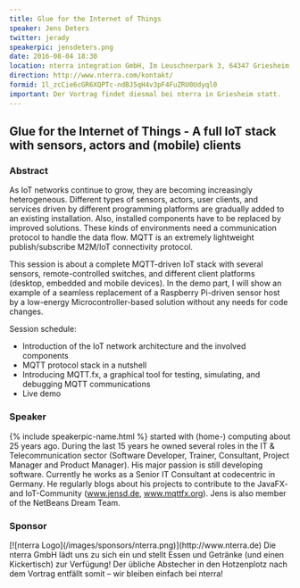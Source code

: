 ```yaml
---
title: Glue for the Internet of Things
speaker: Jens Deters
twitter: jerady
speakerpic: jensdeters.png
date: 2016-08-04 18:30
location: nterra integration GmbH, Im Leuschnerpark 3, 64347 Griesheim
direction: http://www.nterra.com/kontakt/
formid: 1l_zcCie6cGR6XQPTc-ndBJ5qH4v3pF4FuZRU0Udyql0
important: Der Vortrag findet diesmal bei nterra in Griesheim statt.
---
```


## Glue for the Internet of Things - A full IoT stack with sensors, actors and (mobile) clients

### Abstract

As IoT networks continue to grow, they are becoming increasingly heterogeneous. Different types of sensors, actors, user clients, and services driven by different programming platforms are gradually added to an existing installation. Also, installed components have to be replaced by improved solutions.
These kinds of environments need a communication protocol to handle the data flow. MQTT is an extremely lightweight publish/subscribe M2M/IoT connectivity protocol. 

This session is about a complete MQTT-driven IoT stack with several sensors, remote-controlled switches, and different client platforms (desktop, embedded and mobile devices). 
In the demo part, I will show an example of a seamless replacement of a Raspberry Pi-driven sensor host by a low-energy Microcontroller-based solution without any needs for code changes.

Session schedule:  
<ul>
<li>Introduction of the IoT network architecture and the involved components</li>
<li>MQTT protocol stack in a nutshell</li>
<li>Introducing MQTT.fx, a graphical tool for testing, simulating, and debugging MQTT communications</li>
<li>Live demo</li>
</ul>  

### Speaker

{% include speakerpic-name.html %} started with (home-) computing about 25 years ago. During the last 15 years he owned several roles in the IT & Telecommunication sector (Software Developer, Trainer, Consultant, Project Manager and Product Manager). His major passion is still developing software. Currently he works as a Senior IT Consultant at codecentric in Germany. He regularly blogs about his projects to contribute to the JavaFX- and IoT-Community (www.jensd.de, www.mqttfx.org). Jens is also member of the NetBeans Dream Team.

### Sponsor

<div style="clear: both;"></div>
[![nterra Logo](/images/sponsors/nterra.png)](http://www.nterra.de)
Die nterra GmbH lädt uns zu sich ein und stellt Essen und Getränke (und einen Kickertisch) zur Verfügung! Der übliche Abstecher in den Hotzenplotz nach dem Vortrag entfällt somit – wir bleiben einfach bei nterra!
